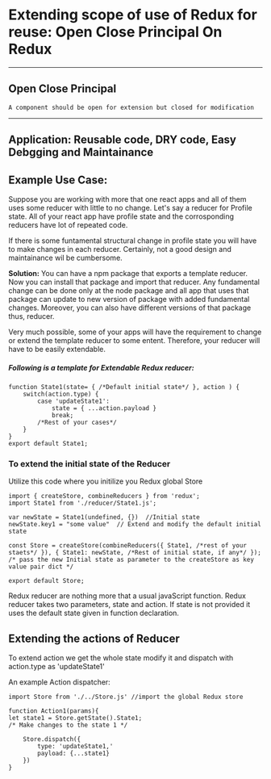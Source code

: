 # Extending scope of use of Redux for reuse: Open Close Principal On Redux

***

## Open Close Principal 
	A component should be open for extension but closed for modification

***

## Application: Reusable code, DRY code, Easy Debgging and Maintainance
## Example Use Case:

Suppose you are working with more that one react apps and all of them uses some reducer with little to no change. Let's say a reducer for Profile state. All of your react app have profile state and the corrosponding reducers have lot of repeated code.

If there is some funtamental structural change in profile state you will have to make changes in each reducer. Certainly, not a good design and maintainance wil be cumbersome. 

**Solution:** You can have a npm package that exports a template reducer. Now you can install that package and import that reducer. Any fundamental change can be done only at the node package and all app that uses that package can update to new version of package with added fundamental changes. Moreover, you can also have different versions of that package thus, reducer.

Very much possible, some of your apps will have the requirement to change or extend the template reducer to some entent. Therefore, your reducer will have to be easily extendable. 

##### Following is a template for Extendable Redux reducer:
```
function State1(state= { /*Default initial state*/ }, action ) {
	switch(action.type) {
		case 'updateState1':
			state = { ...action.payload }
			break;
		/*Rest of your cases*/
	}
}
export default State1;
```

### To extend the initial state of the Reducer

Utilize this code where you initilize you Redux global Store
```
import { createStore, combineReducers } from 'redux';
import State1 from './reducer/State1.js';

var newState = State1(undefined, {})  //Initial state
newState.key1 = "some value"  // Extend and modify the default initial state

const Store = createStore(combineReducers({ State1, /*rest of your staets*/ }), { State1: newState, /*Rest of initial state, if any*/ }); 
/* pass the new Initial state as parameter to the createStore as key value pair dict */

export default Store;
```

Redux reducer are nothing more that a usual javaScript function. Redux reducer takes two parameters, state and action. If state is not provided it uses the default state given in function declaration.

## Extending the actions of Reducer
To extend action we get the whole state modify it and dispatch with action.type as 'updateState1'

An example Action dispatcher:
```
import Store from './../Store.js' //import the global Redux store

function Action1(params){
let state1 = Store.getState().State1;
/* Make changes to the state 1 */

	Store.dispatch({
		type: 'updateState1,'
		payload: {...state1}
	})
}
```
